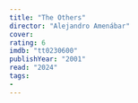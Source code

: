 ```yaml
---
title: "The Others"
director: "Alejandro Amenábar"
cover: 
rating: 6
imdb: "tt0230600"
publishYear: "2001"
read: "2024"
tags:
- 
---
```


